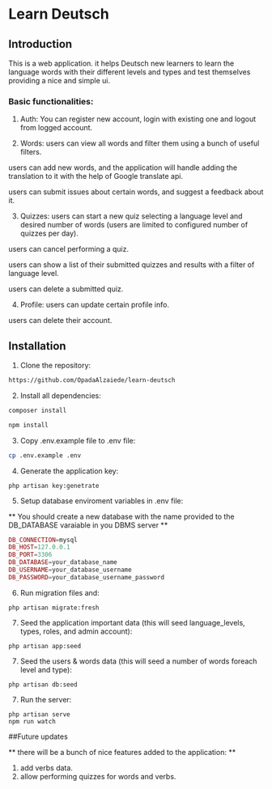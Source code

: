 
# Learn Deutsch


## Introduction
This is a web application. it helps Deutsch new learners to learn the language words with their different levels and types and test themselves providing a nice and simple ui.

### Basic functionalities:
1. Auth:
You can register new account, login with existing one and logout from logged account.

2. Words:
users can view all words and filter them using a bunch of useful filters.

users can add new words, and the application will handle adding the translation to it with the help of Google translate api.

users can submit issues about certain words, and suggest a feedback about it.

3. Quizzes:
users can start a new quiz selecting a language level and desired number of words (users are limited to configured number of quizzes per day).

users can cancel performing a quiz.

users can show a list of their submitted quizzes and results with a filter of language level.

users can delete a submitted quiz.

4. Profile:
users can update certain profile info.

users can delete their account.


## Installation

1. Clone the repository:
```sh
https://github.com/OpadaAlzaiede/learn-deutsch
```

2. Install all dependencies:
```php
composer install
```

```javascript
npm install
```

3. Copy .env.example file to .env file:
```sh
cp .env.example .env
```

4. Generate the application key:
```
php artisan key:genetrate
```

5. Setup database enviroment variables in .env file:

** You should create a new database with the name provided to the DB_DATABASE varaiable in you DBMS server **

```php
DB_CONNECTION=mysql
DB_HOST=127.0.0.1
DB_PORT=3306
DB_DATABASE=your_database_name
DB_USERNAME=your_database_username
DB_PASSWORD=your_database_username_password
```

6. Run migration files and:
```
php artisan migrate:fresh
```

7. Seed the application important data (this will seed language_levels, types, roles, and admin account):
```
php artisan app:seed
```

7. Seed the users & words data (this will seed a number of words foreach level and type):
```
php artisan db:seed
```

7. Run the server:
```
php artisan serve
npm run watch
```

##Future updates

** there will be a bunch of nice features added to the application: **
1. add verbs data.
2. allow performing quizzes for words and verbs.
